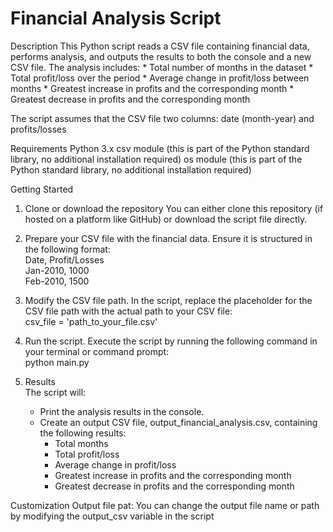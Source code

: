 # Financial Analysis Script

Description
This Python script reads a CSV file containing financial data, performs analysis, and outputs the results to both the console and a new CSV file. The analysis includes:
    * Total number of months in the dataset
    * Total profit/loss over the period
    * Average change in profit/loss between months
    * Greatest increase in profits and the corresponding month
    * Greatest decrease in profits and the corresponding month

The script assumes that the CSV file two columns: date (month-year) and profits/losses

Requirements
Python 3.x
csv module (this is part of the Python standard library, no additional installation required)
os module (this is part of the Python standard library, no additional installation required)

Getting Started
1. Clone or download the repository
You can either clone this repository (if hosted on a platform like GitHub) or download the script file directly.

2. Prepare your CSV file with the financial data. Ensure it is structured in the following format:
    <br>Date, Profit/Losses
    <br>Jan-2010, 1000
    <br>Feb-2010, 1500

3. Modify the CSV file path. In the script, replace the placeholder for the CSV file path with the actual path to your CSV file:
    <br>csv_file = 'path_to_your_file.csv'

4. Run the script. Execute the script by running the following command in your terminal or command prompt:
    <br>python main.py

5. Results
<br>The script will:
    * Print the analysis results in the console.
    * Create an output CSV file, output_financial_analysis.csv, containing the following results:
        * Total months
        * Total profit/loss
        * Average change in profit/loss
        * Greatest increase in profits and the corresponding month
        * Greatest decrease in profits and the corresponding month

Customization
    Output file pat: You can change the output file name or path by modifying the output_csv variable in the script
